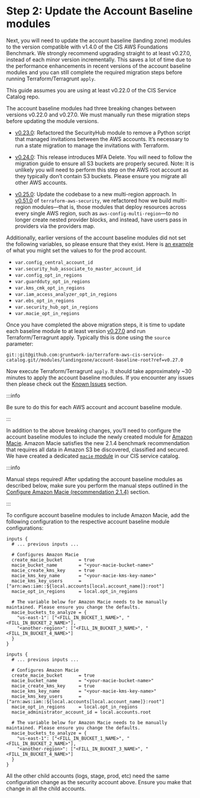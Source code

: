 # Step 2: Update the Account Baseline modules

Next, you will need to update the account baseline (landing zone) modules to the version compatible
with v1.4.0 of the CIS AWS Foundations Benchmark. We strongly recommend upgrading straight to at least v0.27.0,
instead of each minor version incrementally. This saves a lot of time due to the performance enhancements in
recent versions of the account baseline modules and you can still complete the required migration steps before
running Terraform/Terragrunt `apply`.

This guide assumes you are using at least v0.22.0 of the CIS Service Catalog repo.

The account baseline modules had three breaking changes between versions v0.22.0 and v0.27.0. We must manually run
these migration steps before updating the module versions.

- [v0.23.0](https://github.com/gruntwork-io/terraform-aws-cis-service-catalog/releases/tag/v0.23.0): Refactored the
    SecurityHub module to remove a Python script that managed invitations between the AWS accounts. It’s necessary to run a
    state migration to manage the invitations with Terraform.

- [v0.24.0](https://github.com/gruntwork-io/terraform-aws-cis-service-catalog/releases/tag/v0.24.0): This release introduces MFA Delete. You will need to follow the migration guide to ensure all S3 buckets are properly secured. Note: It is unlikely you will need to perform this step on the AWS root account as they typically don’t contain S3 buckets. Please ensure you migrate all other AWS accounts.

- [v0.25.0](https://github.com/gruntwork-io/terraform-aws-cis-service-catalog/releases/tag/v0.25.0): Update the codebase
    to a new multi-region approach. In [v0.51.0](https://github.com/gruntwork-io/terraform-aws-security/releases/tag/v0.51.0) of
    `terraform-aws-security`, we refactored how we build multi-region modules—that
    is, those modules that deploy resources across every single AWS region, such as `aws-config-multi-region`—to no longer
    create nested provider blocks, and instead, have users pass in providers via the providers map.

Additionally, earlier versions of the account baseline modules did not set the following variables, so please ensure
that they exist. Here is [an example](https://github.com/gruntwork-io/terraform-aws-cis-service-catalog/blob/v0.27.0/examples/for-production/infrastructure-live/logs/_global/account-baseline/terragrunt.hcl#L281) of what you might set the values to for the prod account.

- `var.config_central_account_id`
- `var.security_hub_associate_to_master_account_id`
- `var.config_opt_in_regions`
- `var.guardduty_opt_in_regions`
- `var.kms_cmk_opt_in_regions`
- `var.iam_access_analyzer_opt_in_regions`
- `var.ebs_opt_in_regions`
- `var.security_hub_opt_in_regions`
- `var.macie_opt_in_regions`

Once you have completed the above migration steps, it is time to update each baseline module to at least version [v0.27.0](https://github.com/gruntwork-io/terraform-aws-cis-service-catalog/releases/tag/v0.27.0) and run Terraform/Terragrunt apply. Typically this is done using the `source` parameter:

```hcl title=infrastructure-live/root/_global/account-baseline/terragrunt.hcl
git::git@github.com:gruntwork-io/terraform-aws-cis-service-catalog.git//modules/landingzone/account-baseline-root?ref=v0.27.0
```

Now execute Terraform/Terragrunt `apply`. It should take approximately ~30 minutes to apply the account baseline
modules. If you encounter any issues then please check out the [Known Issues](./2-step-3-manual-steps.md#known-issues) section.

:::info

Be sure to do this for each AWS account and account baseline module.

:::

In addition to the above breaking changes, you’ll need to configure the account baseline modules to include the newly
created module for [Amazon Macie](https://aws.amazon.com/macie/). Amazon Macie satisfies the new 2.1.4 benchmark recommendation that requires all data
in Amazon S3 be discovered, classified and secured. We have created a dedicated
[`macie` module](https://github.com/gruntwork-io/terraform-aws-cis-service-catalog/tree/master/modules/security/macie)
in our CIS service catalog.

:::info

Manual steps required! After updating the account baseline modules as described below, make sure you perform the manual steps
outlined in the [Configure Amazon Macie (recommendation 2.1.4)](./2-step-3-manual-steps.md#configure-amazon-macie-recommendation-214) section.

:::

To configure account baseline modules to include Amazon Macie, add the following configuration to the respective account
baseline module configurations:

```hcl title=infrastructure-live/root/_global/account-baseline/terragrunt.hcl
inputs {
  # ... previous inputs ...

  # Configures Amazon Macie
  create_macie_bucket      = true
  macie_bucket_name        = "<your-macie-bucket-name>"
  macie_create_kms_key     = true
  macie_kms_key_name       = "<your-macie-kms-key-name>"
  macie_kms_key_users      = ["arn:aws:iam::${local.accounts[local.account_name]}:root"]
  macie_opt_in_regions     = local.opt_in_regions

  # The variable below for Amazon Macie needs to be manually maintained. Please ensure you change the defaults.
  macie_buckets_to_analyze = {
    "us-east-1": ["<FILL_IN_BUCKET_1_NAME>", "<FILL_IN_BUCKET_2_NAME>"],
    "<another-region>": ["<FILL_IN_BUCKET_3_NAME>", "<FILL_IN_BUCKET_4_NAME>"]
  }
}
```

```hcl title=infrastructure-live/security/_global/account-baseline/terragrunt.hcl
inputs {
  # ... previous inputs ...

  # Configures Amazon Macie
  create_macie_bucket      = true
  macie_bucket_name        = "<your-macie-bucket-name>"
  macie_create_kms_key     = true
  macie_kms_key_name       = "<your-macie-kms-key-name>"
  macie_kms_key_users      = ["arn:aws:iam::${local.accounts[local.account_name]}:root"]
  macie_opt_in_regions     = local.opt_in_regions
  macie_administrator_account_id = local.accounts.root

  # The variable below for Amazon Macie needs to be manually maintained. Please ensure you change the defaults.
  macie_buckets_to_analyze = {
    "us-east-1": ["<FILL_IN_BUCKET_1_NAME>", "<FILL_IN_BUCKET_2_NAME>"],
    "<another-region>": ["<FILL_IN_BUCKET_3_NAME>", "<FILL_IN_BUCKET_4_NAME>"]
  }
}
```

All the other child accounts (logs, stage, prod, etc) need the same configuration change as the security account above. Ensure you make that change in all the child accounts.


<!-- ##DOCS-SOURCER-START
{"sourcePlugin":"Local File Copier","hash":"87d476164c212bee69a268167ddf192a"}
##DOCS-SOURCER-END -->
